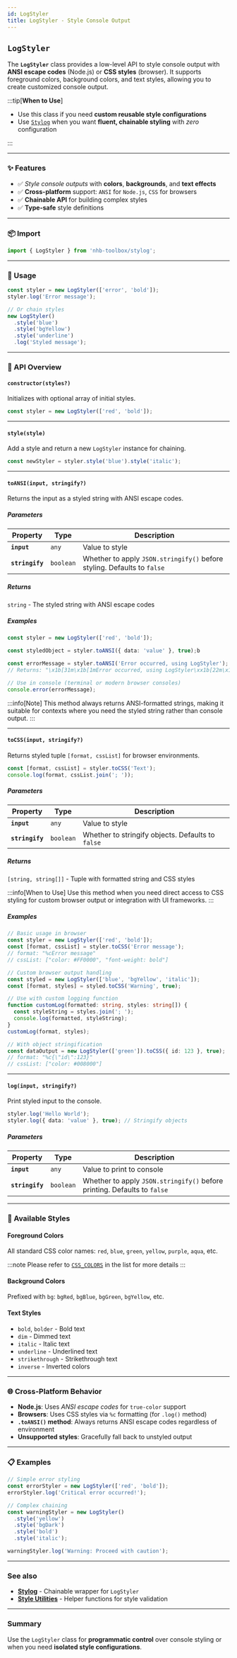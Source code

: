 ```yaml
---
id: LogStyler
title: LogStyler - Style Console Output
---
```


<!-- markdownlint-disable-file MD024 -->

## `LogStyler`

The **`LogStyler`** class provides a low-level API to style console output with **ANSI escape codes** (Node.js) or **CSS styles** (browser). It supports foreground colors, background colors, and text styles, allowing you to create customized console output.

:::tip[**When to Use**]

- Use this class if you need **custom reusable style configurations**
- Use [`Stylog`](/docs/utilities/misc/stylog) when you want **fluent, chainable styling** with *zero* configuration

:::

---

### ✨ Features

- ✅ *Style console outputs* with **colors**, **backgrounds**, and **text effects**
- ✅ **Cross-platform** support: `ANSI` for `Node.js`, `CSS` for browsers
- ✅ **Chainable API** for building complex styles
- ✅ **Type-safe** style definitions

---

### 📦 Import

```ts
import { LogStyler } from 'nhb-toolbox/stylog';
```

---

### 🚀 Usage

```ts
const styler = new LogStyler(['error', 'bold']);
styler.log('Error message');

// Or chain styles
new LogStyler()
  .style('blue')
  .style('bgYellow')
  .style('underline')
  .log('Styled message');
```

---

### 🔧 API Overview

#### `constructor(styles?)`

Initializes with optional array of initial styles.

```ts
const styler = new LogStyler(['red', 'bold']);
```

---

#### `style(style)`

Add a style and return a new `LogStyler` instance for chaining.

```ts
const newStyler = styler.style('blue').style('italic');
```

---

#### `toANSI(input, stringify?)`

Returns the input as a styled string with ANSI escape codes.

##### Parameters

| Property        | Type      | Description                                                             |
| --------------- | --------- | ----------------------------------------------------------------------- |
| **`input`**     | `any`     | Value to style                                                          |
| **`stringify`** | `boolean` | Whether to apply `JSON.stringify()` before styling. Defaults to `false` |

##### Returns

`string` - The styled string with ANSI escape codes

##### Examples

```ts
const styler = new LogStyler(['red', 'bold']);

const styledObject = styler.toANSI({ data: 'value' }, true);b

const errorMessage = styler.toANSI('Error occurred, using LogStyler');
// Returns: "\x1b[31m\x1b[1mError occurred, using LogStyler\xx1b[22m\x1b[39m"

// Use in console (terminal or modern browser consoles)
console.error(errorMessage);
```

:::info[Note]
This method always returns ANSI-formatted strings, making it suitable for contexts where you need the styled string rather than console output.
:::

---

#### `toCSS(input, stringify?)`

Returns styled tuple `[format, cssList]` for browser environments.

```ts
const [format, cssList] = styler.toCSS('Text');
console.log(format, cssList.join('; '));
```

##### Parameters

| Property        | Type      | Description                                       |
| --------------- | --------- | ------------------------------------------------- |
| **`input`**     | `any`     | Value to style                                    |
| **`stringify`** | `boolean` | Whether to stringify objects. Defaults to `false` |

##### Returns

`[string, string[]]` - Tuple with formatted string and CSS styles

:::info[When to Use]
Use this method when you need direct access to CSS styling for custom browser output or integration with UI frameworks.
:::

##### Examples

```ts
// Basic usage in browser
const styler = new LogStyler(['red', 'bold']);
const [format, cssList] = styler.toCSS('Error message');
// format: "%cError message"
// cssList: ["color: #FF0000", "font-weight: bold"]

// Custom browser output handling
const styled = new LogStyler(['blue', 'bgYellow', 'italic']);
const [format, styles] = styled.toCSS('Warning', true);

// Use with custom logging function
function customLog(formatted: string, styles: string[]) {
  const styleString = styles.join('; ');
  console.log(formatted, styleString);
}
customLog(format, styles);

// With object stringification
const dataOutput = new LogStyler(['green']).toCSS({ id: 123 }, true);
// format: "%c{\"id\":123}"
// cssList: ["color: #008000"]
```

---

#### `log(input, stringify?)`

Print styled input to the console.

```ts
styler.log('Hello World');
styler.log({ data: 'value' }, true); // Stringify objects
```

##### Parameters

| Property        | Type      | Description                                                              |
| --------------- | --------- | ------------------------------------------------------------------------ |
| **`input`**     | `any`     | Value to print to console                                                |
| **`stringify`** | `boolean` | Whether to apply `JSON.stringify()` before printing. Defaults to `false` |

---

### 🎨 Available Styles

#### Foreground Colors

All standard CSS color names: `red`, `blue`, `green`, `yellow`, `purple`, `aqua`, etc.

:::note
Please refer to [`CSS_COLORS`](/docs/types/constants#available-constants) in the list for more details
:::

#### Background Colors

Prefixed with `bg`: `bgRed`, `bgBlue`, `bgGreen`, `bgYellow`, etc.

#### Text Styles

- `bold`, `bolder` - Bold text
- `dim` - Dimmed text
- `italic` - Italic text
- `underline` - Underlined text
- `strikethrough` - Strikethrough text
- `inverse` - Inverted colors

---

### 🌐 Cross-Platform Behavior

- **Node.js**: Uses *ANSI escape codes* for `true-color` support
- **Browsers**: Uses CSS styles via `%c` formatting (for `.log()` method)
- **`.toANSI()` method**: Always returns ANSI escape codes regardless of environment
- **Unsupported styles**: Gracefully fall back to unstyled output

---

### 📋 Examples

```ts
// Simple error styling
const errorStyler = new LogStyler(['red', 'bold']);
errorStyler.log('Critical error occurred!');

// Complex chaining
const warningStyler = new LogStyler()
  .style('yellow')
  .style('bgDark')
  .style('bold')
  .style('italic');

warningStyler.log('Warning: Proceed with caution');
```

---

### See also

- [**Stylog**](/docs/utilities/misc/stylog) - Chainable wrapper for `LogStyler`
- [**Style Utilities**](/docs/utilities/misc/stylog-utils) - Helper functions for style validation

---

### Summary

Use the `LogStyler` class for **programmatic control** over console styling or when you need **isolated style configurations**.
